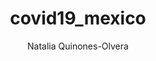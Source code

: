 ---
layout: project
title:  "covid19_mexico"
description: "Parsing of the pdf COVID-19 documents initially released by The Mexican Ministry of Health."
github: https://github.com/nataquinones/covid19_mexico/
alt_url: https://nataquinones.github.io/covid19_mexico/
author: Natalia Quinones-Olvera
---